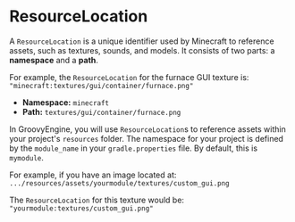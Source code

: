 # ResourceLocation

A `ResourceLocation` is a unique identifier used by Minecraft to reference assets, such as textures, sounds, and models. It consists of two parts: a **namespace** and a **path**.

For example, the `ResourceLocation` for the furnace GUI texture is:
`"minecraft:textures/gui/container/furnace.png"`

- **Namespace:** `minecraft`
- **Path:** `textures/gui/container/furnace.png`

In GroovyEngine, you will use `ResourceLocation`s to reference assets within your project's `resources` folder. 
The namespace for your project is defined by the `module_name` in your `gradle.properties` file. By default, this is `mymodule`.

For example, if you have an image located at:
`.../resources/assets/yourmodule/textures/custom_gui.png`

The `ResourceLocation` for this texture would be:
`"yourmodule:textures/custom_gui.png"`
